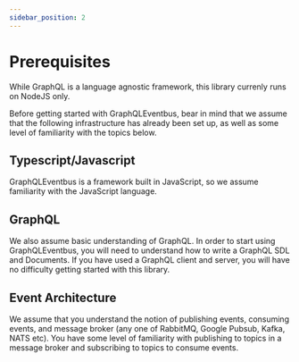 ```yaml
---
sidebar_position: 2
---
```


# Prerequisites

While GraphQL is a language agnostic framework, this library currenly runs on NodeJS only.

Before getting started with GraphQLEventbus, bear in mind that we assume that the following infrastructure has already been set up, as well as some level of familiarity with the topics below.

## Typescript/Javascript

GraphQLEventbus is a framework built in JavaScript, so we assume familiarity with the JavaScript language.

## GraphQL

We also assume basic understanding of GraphQL. In order to start using GraphQLEventbus, you will need to understand how to write a GraphQL SDL and Documents. If you have used a GraphQL client and server, you will have no difficulty getting started with this library.

## Event Architecture

We assume that you understand the notion of publishing events, consuming events, and message broker (any one of RabbitMQ, Google Pubsub, Kafka, NATS etc). You have some level of familiarity with publishing to topics in a message broker and subscribing to topics to consume events.

